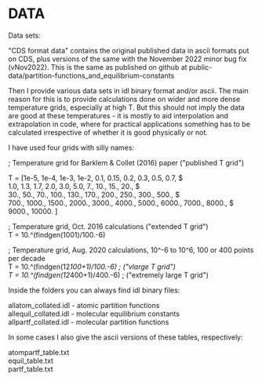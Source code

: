 # DATA

Data sets:

"CDS format data" contains the original published data in ascii formats put on CDS, plus versions of the same with the November 2022 minor bug fix (vNov2022).  This is the same as published on github at public-data/partition-functions_and_equilibrium-constants

Then I provide various data sets in idl binary format and/or ascii.  The main reason for this is to provide calculations done on wider and more dense temperature grids, especially at high T.  But this should not imply the data are good at these temperatures - it is mostly to aid interpolation and extrapolation in code, where for practical applications something has to be calculated irrespective of whether it is good physically or not.

I have used four grids with silly names:

; Temperature grid for Barklem & Collet (2016) paper ("published T grid")<br>

T = [1e-5,  1e-4,  1e-3,  1e-2,  0.1,   0.15,  0.2,   0.3,   0.5,   0.7, $<br>
     1.0,   1.3,   1.7,   2.0,   3.0,   5.0,   7.,    10.,   15.,   20., $<br>
     30.,   50.,   70.,   100.,  130.,  170.,  200.,  250.,  300.,  500., $<br>
     700.,  1000., 1500., 2000., 3000., 4000., 5000., 6000., 7000., 8000., $<br>
     9000., 10000. ]<br>

; Temperature grid, Oct. 2016 calculations  ("extended T grid")<br>
  T = 10.^(findgen(1001)/100.-6)<br>

; Temperature grid, Aug. 2020 calculations, 10^-6 to 10^6, 100 or 400 points per decade<br>
  T = 10.^(findgen(12*100+1)/100.-6)        ;   ("vlarge T grid")<br>
  T = 10.^(findgen(12*400+1)/400.-6)        ;   ("extremely large T grid")<br>

  Inside the folders you can always find idl binary files:<br>

  allatom_collated.idl     - atomic partition functions<br>
  allequil_collated.idl    - molecular equilibrium constants<br>
  allpartf_collated.idl    - molecular partition functions<br>

  In some cases I also give the ascii versions of these tables, respectively:<br>

  atompartf_table.txt<br>
  equil_table.txt<br>
  partf_table.txt<br>
